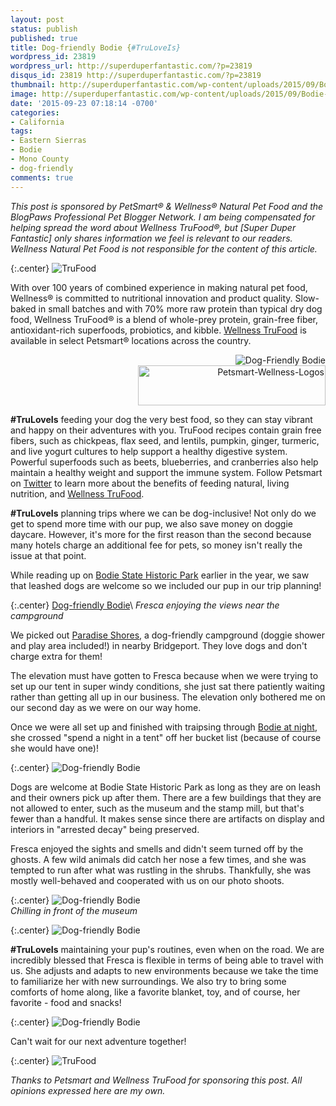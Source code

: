 ```yaml
---
layout: post
status: publish
published: true
title: Dog-friendly Bodie {#TruLoveIs}
wordpress_id: 23819
wordpress_url: http://superduperfantastic.com/?p=23819
disqus_id: 23819 http://superduperfantastic.com/?p=23819
thumbnail: http://superduperfantastic.com/wp-content/uploads/2015/09/Bodie-Dog-21-1024x683.jpg
image: http://superduperfantastic.com/wp-content/uploads/2015/09/Bodie-Dog-21-1024x683.jpg
date: '2015-09-23 07:18:14 -0700'
categories:
- California
tags:
- Eastern Sierras
- Bodie
- Mono County
- dog-friendly
comments: true
---
```

*This post is sponsored by PetSmart&reg; & Wellness&reg; Natural Pet Food and the BlogPaws Professional Pet Blogger Network. I am being compensated for helping spread the word about Wellness TruFood&reg;, but [Super Duper Fantastic] only shares information we feel is relevant to our readers. Wellness Natural Pet Food is not responsible for the content of this article.*
<!--more-->
{:.center}
![TruFood](http://superduperfantastic.com/wp-content/uploads/2015/09/TruFood.jpg)

With over 100 years of combined experience in making natural pet food, Wellness&reg; is committed to nutritional innovation and product quality. Slow-baked in small batches and with 70% more raw protein than typical dry dog food, Wellness TruFood&reg; is a blend of whole-prey protein, grain-free fiber, antioxidant-rich superfoods, probiotics, and kibble. <a href="http://www.petsmart.com/featured-shops/trufood/cat-36-catid-800997" target="_blank" rel="nofollow">Wellness TruFood</a> is available in select Petsmart&reg; locations across the country. 
<p style="text-align:right;"><img src="http://superduperfantastic.com/wp-content/uploads/2015/09/Bodie-Dog-1-copy-1024x683.jpg" alt="Dog-Friendly Bodie" /><br /><img src="http://superduperfantastic.com/wp-content/uploads/2015/09/Petsmart-Wellness-Logos-300x64.jpg" alt="Petsmart-Wellness-Logos" width="300" height="64" /></p>

**#TruLoveIs** feeding your dog the very best food, so they can stay vibrant and happy on their adventures with you. TruFood recipes contain grain free fibers, such as chickpeas, flax seed, and lentils, pumpkin, ginger, turmeric, and live yogurt cultures to help support a healthy digestive system. Powerful superfoods such as beets, blueberries, and cranberries also help maintain a healthy weight and support the immune system. Follow Petsmart on <a href="https://twitter.com/petsmart" rel="nofollow" target="_blank">Twitter</a> to learn more about the benefits of feeding natural, living nutrition, and <a href="http://www.petsmart.com/featured-shops/trufood/cat-36-catid-800997" target="_blank" rel="nofollow">Wellness TruFood</a>.

**#TruLoveIs** planning trips where we can be dog-inclusive! Not only do we get to spend more time with our pup, we also save money on doggie daycare. However, it's more for the first reason than the second because many hotels charge an additional fee for pets, so money isn't really the issue at that point. 

While reading up on <a href="http://superduperfantastic.com/tag/bodie" target="_blank">Bodie State Historic Park</a> earlier in the year, we saw that leashed dogs are welcome so we included our pup in our trip planning!

{:.center}
[Dog-friendly Bodie](http://superduperfantastic.com/wp-content/uploads/2015/09/Bodie-Dog-2-1024x683.jpg)\\
*Fresca enjoying the views near the campground*

We picked out <a href="http://paradiseshoresrvpark.com/" target="_blank" rel="nofollow">Paradise Shores</a>, a dog-friendly campground (doggie shower and play area included!) in nearby Bridgeport. They love dogs and don't charge extra for them!

The elevation must have gotten to Fresca because when we were trying to set up our tent in super windy conditions, she just sat there patiently waiting rather than getting all up in our business. The elevation only bothered me on our second day as we were on our way home.
  
Once we were all set up and finished with traipsing through <a href="http://superduperfantastic.com/see-bodie-california-ghost-town-at-night/23822/">Bodie at night</a>, she crossed "spend a night in a tent" off her bucket list (because of course she would have one)!

{:.center}
![Dog-friendly Bodie](http://superduperfantastic.com/wp-content/uploads/2015/09/Bodie-Dog-21-1024x683.jpg)

Dogs are welcome at Bodie State Historic Park as long as they are on leash and their owners pick up after them. There are a few buildings that they are not allowed to enter, such as the museum and the stamp mill, but that's fewer than a handful. It makes sense since there are artifacts on display and interiors in "arrested decay" being preserved.

Fresca enjoyed the sights and smells and didn't seem turned off by the ghosts. A few wild animals did catch her nose a few times, and she was tempted to run after what was rustling in the shrubs. Thankfully, she was mostly well-behaved and cooperated with us on our photo shoots. 

{:.center}
![Dog-friendly Bodie](http://superduperfantastic.com/wp-content/uploads/2015/09/Bodie-Dog-2-2-1024x683.jpg)  
*Chilling in front of the museum*

{:.center}
![Dog-friendly Bodie](http://superduperfantastic.com/wp-content/uploads/2015/09/Bodie-Dog-2-3-1024x683.jpg)  

**#TruLoveIs** maintaining your pup's routines, even when on the road. We are incredibly blessed that Fresca is flexible in terms of being able to travel with us. She adjusts and adapts to new environments because we take the time to familiarize her with new surroundings. We also try to bring some comforts of home along, like a favorite blanket, toy, and of course, her favorite - food and snacks! 

{:.center}
![Dog-friendly Bodie](https://c1.staticflickr.com/1/699/21036298164_3789ac7d06_b.jpg)

Can't wait for our next adventure together!

{:.center}
![TruFood](http://superduperfantastic.com/wp-content/uploads/2015/09/TruFood.jpg)

*Thanks to Petsmart and Wellness TruFood for sponsoring this post. All opinions expressed here are my own.*
